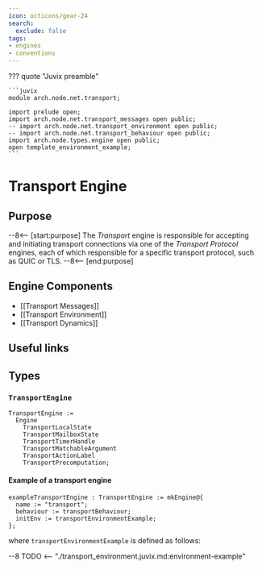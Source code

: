 ```yaml
---
icon: octicons/gear-24
search:
  exclude: false
tags:
- engines
- conventions
---
```


??? quote "Juvix preamble"

    ```juvix
    module arch.node.net.transport;

    import prelude open;
    import arch.node.net.transport_messages open public;
    -- import arch.node.net.transport_environment open public;
    -- import arch.node.net.transport_behaviour open public;
    import arch.node.types.engine open public;
    open template_environment_example;
    ```

# Transport Engine

## Purpose

--8<-- [start:purpose]
The *Transport* engine is responsible for accepting and initiating transport connections
via one of the *Transport Protocol* engines,
each of which responsible for a specific transport protocol, such as QUIC or TLS.
--8<-- [end:purpose]

## Engine Components

- [[Transport Messages]]
- [[Transport Environment]]
- [[Transport Dynamics]]

## Useful links

## Types

### `TransportEngine`

<!-- --8<-- [start:TransportEngine] -->
```juvix
TransportEngine :=
  Engine
    TransportLocalState
    TransportMailboxState
    TransportTimerHandle
    TransportMatchableArgument
    TransportActionLabel
    TransportPrecomputation;
```
<!-- --8<-- [end:TransportEngine] -->

#### Example of a transport engine

<!-- --8<-- [start:TransportEngine] -->
```juvix
exampleTransportEngine : TransportEngine := mkEngine@{
  name := "transport";
  behaviour := transportBehaviour;
  initEnv := transportEnvironmentExample;
};
```
<!-- --8<-- [end:TransportEngine] -->

where `transportEnvironmentExample` is defined as follows:

--8 TODO <-- "./transport_environment.juvix.md:environment-example"
